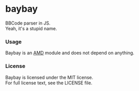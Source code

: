 baybay
======

BBCode parser in JS.  
Yeah, it's a stupid name.

### Usage

Baybay is an [AMD](http://en.wikipedia.org/wiki/Asynchronous_module_definition) module and does not depend on anything.

### License

Baybay is licensed under the MIT license.  
For full license text, see the LICENSE file.
